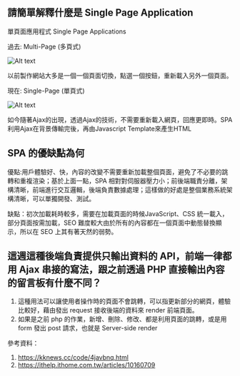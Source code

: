 ## 請簡單解釋什麼是 Single Page Application
單頁面應用程式 Single Page Applications

過去: Multi-Page (多頁式)

![Alt text](http://ithelp.ithome.com.tw/upload/images/20141029/2014102923474354510c1f4a492_resize_600.png)

以前製作網站大多是一個一個頁面切換，點選一個按鈕，重新載入另外一個頁面。

現在: Single-Page (單頁式)

![Alt text](http://ithelp.ithome.com.tw/upload/images/20141029/2014102923513354510d053e402_resize_600.png)

如今隨著Ajax的出現，透過Ajax的技術，不需要重新載入網頁，回應更即時。SPA利用Ajax在背景傳輸完後，再由Javascript Template來產生HTML


## SPA 的優缺點為何

優點:用戶體驗好、快，內容的改變不需要重新加載整個頁面，避免了不必要的跳轉和重複渲染；基於上面一點，SPA 相對對伺服器壓力小；前後端職責分離，架構清晰，前端進行交互邏輯，後端負責數據處理；這樣做的好處是整個業務系統架構清晰，可以單獨開發、測試。

缺點：初次加載耗時較多，需要在加載頁面的時候JavaScript、CSS 統一載入，部分頁面按需加載，SEO 難度較大由於所有的內容都在一個頁面中動態替換顯示，所以在 SEO 上其有著天然的弱勢。



## 這週這種後端負責提供只輸出資料的 API，前端一律都用 Ajax 串接的寫法，跟之前透過 PHP 直接輸出內容的留言板有什麼不同？

1. 這種用法可以讓使用者操作時的頁面不會跳轉，可以指更新部分的網頁，體驗比較好，藉由發出 request 接收後端的資料來 render 前端頁面。
2. 如果是之前 php 的作業，新增、刪除、修改、都是利用頁面的跳轉，或是用 form 發出 post 請求，也就是 Server-side render 

參考資料：
1. https://kknews.cc/code/4javbnq.html
2. https://ithelp.ithome.com.tw/articles/10160709